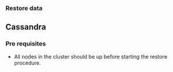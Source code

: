 
### Restore data

## Cassandra

### Pre requisites

* All nodes in the cluster should be up before starting the restore procedure.